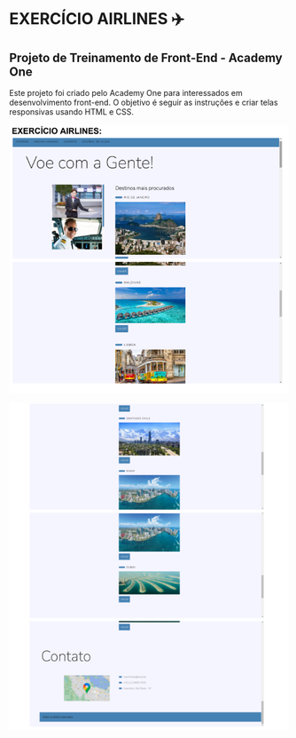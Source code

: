# EXERCÍCIO AIRLINES ✈️
## Projeto de Treinamento de Front-End - Academy One
Este projeto foi criado pelo Academy One para interessados em desenvolvimento front-end. O objetivo é seguir as instruções e criar telas responsivas usando HTML e CSS. 

![foto do site](assets/images/img1.png) 


![foto do site](assets/images/img2.png)

